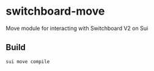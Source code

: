 # switchboard-move

Move module for interacting with Switchboard V2 on Sui

## Build

```bash
sui move compile
```
